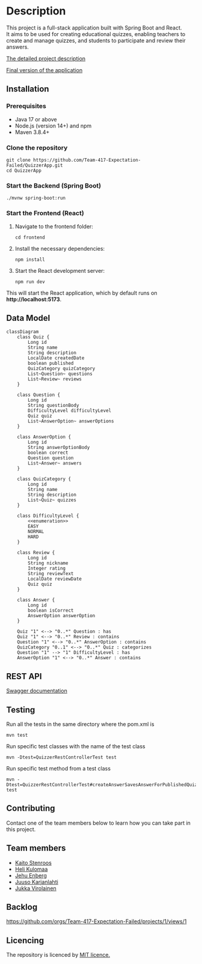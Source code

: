 # Description

This project is a full-stack application built with Spring Boot and React.  
It aims to be used for creating educational quizzes, enabling teachers to create and manage quizzes, and students to participate and review their answers.

[The detailed project description](https://software-development-project-1.github.io/project-description)

[Final version of the application](https://quizzerapp-student-dashboard.onrender.com/)

## Installation

### Prerequisites

- Java 17 or above
- Node.js (version 14+) and npm
- Maven 3.8.4+

### Clone the repository

```
git clone https://github.com/Team-417-Expectation-Failed/QuizzerApp.git
cd QuizzerApp
```

### Start the Backend (Spring Boot)

```
./mvnw spring-boot:run
```

### Start the Frontend (React)

1. Navigate to the frontend folder:

    ```
    cd frontend
    ```

2. Install the necessary dependencies:

    ```
    npm install
    ```

3. Start the React development server:

    ```
    npm run dev
    ```
This will start the React application, which by default runs on **http://localhost:5173**.

## Data Model

```mermaid
classDiagram
    class Quiz {
        Long id
        String name
        String description
        LocalDate createdDate
        boolean published
        QuizCategory quizCategory
        List~Question~ questions
        List~Review~ reviews
    }

    class Question {
        Long id
        String questionBody
        DifficultyLevel difficultyLevel
        Quiz quiz
        List~AnswerOption~ answerOptions
    }

    class AnswerOption {
        Long id
        String answerOptionBody
        boolean correct
        Question question
        List~Answer~ answers
    }

    class QuizCategory {
        Long id
        String name
        String description
        List~Quiz~ quizzes
    }

    class DifficultyLevel {
        <<enumeration>>
        EASY
        NORMAL
        HARD
    }

    class Review {
        Long id
        String nickname
        Integer rating
        String reviewText
        LocalDate reviewDate
        Quiz quiz
    }

    class Answer {
        Long id
        boolean isCorrect
        AnswerOption answerOption
    }

    Quiz "1" <--> "0..*" Question : has
    Quiz "1" <--> "0..*" Review : contains
    Question "1" <--> "0..*" AnswerOption : contains
    QuizCategory "0..1" <--> "0..*" Quiz : categorizes
    Question "1" --> "1" DifficultyLevel : has
    AnswerOption "1" <--> "0..*" Answer : contains
```

## REST API

[Swagger documentation](http://localhost:8080/swagger-ui/index.html)

## Testing

Run all the tests in the same directory where the pom.xml is

```
mvn test
```

Run specific test classes with the name of the test class

```
mvn -Dtest=QuizzerRestControllerTest test
```

Run specific test method from a test class

```
mvn -Dtest=QuizzerRestControllerTest#createAnswerSavesAnswerForPublishedQuiz test
```

## Contributing

Contact one of the team members below to learn how you can take part in this project.

## Team members

- [Kaito Stenroos](https://github.com/kaitostenroos)
- [Heli Kulomaa](https://github.com/helikulomaa)
- [Jehu Enberg](https://github.com/Comicalist)
- [Juuso Karjanlahti](https://github.com/juusokarjanlahti)
- [Jukka Virolainen](https://github.com/Jukalekvi)

## Backlog

https://github.com/orgs/Team-417-Expectation-Failed/projects/1/views/1

## Licencing

The repository is licenced by [MIT licence.](https://github.com/Team-417-Expectation-Failed/QuizzerApp/blob/main/LICENCE.txt)
